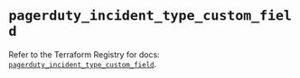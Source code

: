 # `pagerduty_incident_type_custom_field`

Refer to the Terraform Registry for docs: [`pagerduty_incident_type_custom_field`](https://registry.terraform.io/providers/pagerduty/pagerduty/3.20.0/docs/resources/incident_type_custom_field).
